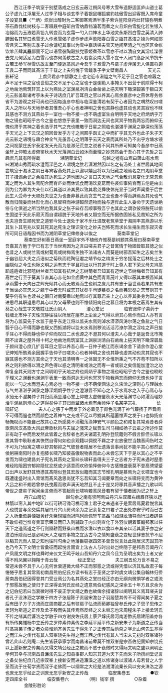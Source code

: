 <!-- { "loadSidebar": true } -->
　　西江汪季子筑室于别墅落成之日玄云蔽江朔风号寒大雪布遥野适匡庐山道士葛公子虚九江浮屠无人过季子相与谈玄季子着银鼠帽狐裘豹袪傲雪出迎客既入席命童子设宴具■〈艹炳〉炽炭出醇酎为二客御寒焉酒半季子索许旌阳烧丹灶轩辕弥明煮茶石鼎伐桂树枝与二客蹑屐中庭斫白雪纳鼎铛瀹茗而煮之火且炽白雪旋化若生银入冶镕而为玉液若真铅九转变而为玄霜一勺入口神水上华池灵永斯烈白雪之英清入肺腑因名其轩曰煮雪无人作煮雪偈子虚作步虚声歌阳春白雪之謡其髙洁之操为何如耶雪且霁二客别去季子过余请纪其事以为雪中嘉话嗟夫雪天地间至清之气也区区金帐饮羊羔肆其麤鄙固不足以语雪彼陶榖挟党家姬煮茶以雪亦不过以清自文其淫哇渫俚去党几何适足为白雪污也亦何羡欤古之人若袁汝南大雪不宜干人闭门髙卧风节抗千古若王参军棹雪访故友至门便返髙风迨今吾季子煮雪乃与葛子虚浮屠无人俱直将遡王袁二子而同其髙洁于千载之上夫何愧于雪哉季子字文壁南昌人
　　
　　天光云影轩记
　　
　　上虞贝君彦中颛静之士也宅近市湫隘之气不足于目之官也喧嚣之声不足于耳之官也世俗之交不足于心之官也于是谢絶人事掩关不出营于前除得十柯之地凿池焉筑轩其上以为燕处之室渊泉冽清白金凿凿上挹天明下瞰深碧篆于额曰天光云影盖取诸考亭朱夫子诗话庶几旷吾耳目之官以养其心焉余嘉彦中之燕休専务修省不为游观之好可尚也已因每造彦中相与临深鉴清若有契于心者因为之喟然叹曰嗟夫人之所以与天地参者其惟吾心乎心也者神明之舍也其静也虚其动也灵其寂也不昧其感也不测方其燕处乎一室也一物不接一虑不萌虚室生白明明乎天地之府炳炳乎万物之镜也昭昭乎古今之鉴也悠悠乎表里一致而洞达无间也冥冥乎物我两忘而俯仰无愧也肃乎其神之着也浩乎其气之充也皦皦乎日星之照临也湛湛乎渊泉之静深也荡荡乎天光之上下云汉之昭回皆发乎方寸之间囿乎函丈之中而扩乎其无外也此子朱子天光云影之语境与趣合神全气充虽吾心之明薄乎云天之表而其所处乃不出乎方塘水镜之间视蒙庄氏宇泰定发天光而为是渺茫荒忽之说者不同其所养可知矣今吾彦中日燕坐轩上仰瞻太虚俯鉴秋水天光落渊白云如沐而至理之妙悠然会于吾心其于先哲之旨趣庶几其有所得哉
　　
　　湘阴草堂记
　　
　　勾越之墟有山焉曰萧山有水焉曰湘湖山秀而疏水澄而深邑之人谓境之胜若潇湘然因以名之有汤处士者世居其地间尝筑室于湘水之阴日与宾客燕处其上以遨以嬉且将以为归藏之地焉名之曰湘阴草堂其子揖谒余记之余嘉其达死生之道也因为之言曰夫天地之气合散消息变化无常忽焉寓之而为人其生焉配合而育庐处而休饥食而渴饮夏葛而冬裘仰事俯育而五伦是由出则为公为卿为大夫仕以行其道以济其民以致其君尧舜使休光显于当时声闻埀于后世此生人受命于天顺处夫世之为也吾非慕此而贪生气之至也吾不得而辞焉及其死也气散而归魄委而休形化而心息智释而神游超然遗物而独与道侔此生人委命于天遗世絶俗与化俱逝之所当然也我其安之张子曰存吾顺事殁吾宁也其此之谓欤彼将脱死以偷生固逆于天此乐寂灭而自谓超脱于天地外者又蹑空而无所据依固皆私见凿知之所为也夫岂吾生顺死安之道邪今处士退处于家不乐仕进既老筑草堂于湘阴丰其燕游以乐其生卜其宅兆以安其死其达死生之理识变化之妙夫岂怖死而求长生捐生而乐寂灭者所可同日语哉因书而为湘阴草堂记俾修身以俟之
　　
　　葵南草堂记
　　
　　葵南生好树葵日燕坐一室庭宇外不植他卉惟葵是树题其斋居曰葵南草堂吾嘉其方勉于学已有志于当世焉因为之言曰嗟夫君子之昔寓情于物固皆取其徳之似也昔之人或树兰焉或树菊焉或树梅焉生独不法诸古人而葵是树邪吾知生之志矣兰生于幽谷屈大夫之贞洁似之菊秋而花陶征君之靖节似之梅发于穷冬揺落之后林处士之幽隠似之今生也际文明之运有志于学且将出以行其道于时上尊人君下荣父母夫岂髙蹈逺遁者比邪嘻树兰者吾知其有抗世之志树菊者吾知其有迈世之节树梅者吾知其有髙世之行至于葵其节直其心赤花如金卣黄中其色而青青茂叶又得以蔽其本根吾知其承雨露于天向日之辉光倾其心而无斁焉而生也树之庶几其有志于当世焉若果其有志于当世必其忠义之藴于中者无时或忘其犹葵乎茍徒慕葵之名而弗思葵之志节则其于葵乎何有生也读书之暇日对南葵盍以勉焉以存其尊君亲上之心以养其委身为国之操进思尽其职退思尽其心以为父母荣也则不惟倾阳向日之慕且将为本根之蔽焉生其有葵之心哉生字文敬姓汪氏山阴人
　　
　　澄心堂记
　　
　　临安张仲子卖药于钱塘北市仲子天性沉静往往以所居在廛市上尘坌之气得以滑其心焉作而曰人亦有言将为心监莫先于水监于是乎东走江将以监夫水焉则淖水漭漭风涛尔荡之鱼盐之气日翳于目心不得而静也既又西抵湖将以监夫水焉则秽流活活污潦尔滑之淫哇之声日接乎耳心不得而静也仲子仰而叹曰二水也源之不澄其何以澄夫人心哉于是返吾北市掩闗不出谋之屋外得十柯之地凿池焉筑室其上渊泉浏清白石凿凿上挹天明下瞰深碧扁于颜曰澄心庶几扩吾耳目之官以养吾心焉一日仲子絶江而东谒余舍下请余作澄心堂记俾知所勉焉余因握手告仲子曰嗟夫心也者神明之舍也其静也虚其动也灵其寂也不寐其感也不测方其命之于天也其清明専一之体固无不全惟所秉之气不齐苟不知所以养之则利欲得以滑之声色得以惑之清明者或浊之而専一者或驳之矣信能加澄治之功俾复全其天则方寸之间明明乎天地之府也炳炳乎事物之境也昭昭乎古今之鉴也皎皎乎理义之渊薮也渊渊乎表里一致而洞达无间也冥冥乎物我两忘而俯仰无愧也仲子言能以一勺之水而澄夫心焉必也一物不接一虑不萌使涵泳之久浃洽之深则心与理融水与气并湛湛乎渊泉之静深炯炯乎性宇之澄澈吾不知心之入于水焉水之入于心焉心与水殆无不澄矣仲子其归而燕坐澄心堂上仰瞻太虚俯鉴秋水天光落渊寸心如濯而理妙洽乎渊泉则澄心之道得矣仲子其归而监诸水焉有余师仲子名某字宗礼
　　
　　长啸轩记
　　
　　夫人心之感于中而发于外必着见于颜色充满于神气簸扬于声音间不可得而遏也然而颜色之着神气之充或不足以尽摅其所蕴蓄惟声之发于口也抑扬宣畅慨叹而不能自己故其心之所感莫不消融荡涤神安气平颜色之和咸复其常焉昔者舜歌南风汉髙歌大风武帝歌秋风与夫屈之骚宋之赋贾生司马相如扬子云辈之所述作莫非有动于中而后发然此皆着之言辞者也若夫诸葛孔明孙登阮籍则不假言辞但长啸以发其胷中耿耿者其快然自得何如也余观籍以倜傥不羇之才宏放傲世当魏晋间伤时之不可为乃恒寓之啸以舒其郁抑之气彼登者隠居不仕遗落世事尚犹不能平其心邪然武侯躬耕南阳时亦复抱膝长啸乃知彼虽傲睨物表而此心未尝忘天下于是以其心之不平发而为啸也建昌刘子宪名其燕处之室曰长啸轩盖得夫三子之志者方子宪未遇时歴患难经险阻困穷郁抑隠忧忿怒或少适意而欢欣愉怿俯仰今古感慨盛衰莫不登髙骋望蹙口出声以发舒其愤懑其髙隠似登其宏放似籍而其志节惟孔明是慕焉为之长啸宜也今既遭逢盛时出入胄馆而髙风逸思尚犹不忘吾知其习闻夔章而向之长啸将变而为黄钟大吕之和不翅若曾参氏曳履而歌声满天地然且不止于是又将移其音声播之九歌以鸣帝世之盛矣子宪闻余言俯而不答起而长啸响若鸾凤音若有契于懐者因为记之轩上
　　
　　丹穴山房记
　　
　　越勾余之南有崇阿焉曰丹穴左双雁右蛾眉径狭以迂林翳以宻入其中地旷以衍可耕可锄可樵可渔士君子之未遇者于是索居焉夏君悦言其人也悦言与余交扁其居曰丹穴山房谒余为之记余复之曰君子之出处亦安乎时而已古之人析圭儋爵懐银黄纡朱紫珥貂而冠鸣珂而佩轩车髙葢马如游龙驺导而行过者辟易不敢仰视岂惟夸贵富示荣显而已入则辅政于内出则宣化于外羽仪朝着蕃翰邦家以任天下之道焉道之不行则隰耕而野桑山樵而水渔以衣以食以奉其亲以活其妻子亦岂安澹泊乐隠而已是必明天人之理穷事物之宜达古今之情知盛衰之变轻世肆志抗节不屈以韬其光而人莫之知也往时勾余之地藩臣窃据四郊多垒吾悦言处此隠居求志固其所也乃今天下文明士皆彚征而起悦言固宜上法古人与时出处岂终隠于是邦且吾闻丹穴产凤凰文明之祥也舜时来仪文王鸣于岐山吾知丹穴之凤今且为圣明出矣为士者又安得不附凤翼以翱翔于青云哉
　　
　　经正堂记
　　
　　夫三纲五伦万世不易之常道未尝不具于人心无何世衰道微大经不正而邪慝之流或得凭借以济其私故君子每惓惓乎思复其常焉初南昌熊伯纪氏方读书有志于圣贤之学时虞文靖公集自翰林归侨居南昌伯纪因得登其门受业焉公为名其燕处之堂曰经正亦由元纲向微惧学者之或流于邪慝故勉之使归于正深得孟轲氏反经之遗意焉伯纪感风之深余五十年方且求余为之记伯纪若曰当衰微时得不废正学文靖之教也故俾余措诸辞以阐明其义焉耳嗟夫昔者孔子没洙泗之学散于四方子张居陈子贡居宋澹台子羽居楚其传不可得闻矣子夏之后有田子方子方流而庄周商瞿之后有骈肩子弘流而荀卿独曾参氏传之子思子思传之孟轲为斯道之正传及孟子殁而失其传焉然反经之义未尝忘也宋周程朱子上接孟轲氏不传之绪其后濂洛之学散于四方谢良佐氏居上蔡尹焞氏居河南游酢氏居建阳盖亦各有所传矣惟杨中立氏传之罗仲素仲素传之李延平延平传之新安朱子为斯道之正传当时髙第弟子传之者众矣惟勉齐黄先生干得朱子之正传其后勉斋之学北山何先生基得之而江左之传代有其人双峯饶先生得之而江西之传代有其人当宋末元初时双峯诸孙曾若此山若则庵二先生皆获承家学而南昌诸前辈莫不惟双峯是宗吾伯纪固知宗饶氏以上遡新安之传矣而又得文靖公经正之教而不惑于衰微时又得际文明之盛以阐明正学何其幸与况南昌自濂溪先生之知县事郡人知宗其道为天下先而朱子所撰祠堂记言之备矣伯纪庶几近宗双峯上接新安而进造濂溪之道以修诸身以淑诸人毋若昔之人学圣而流于庄荀学贤而淫于老佛而一以纲常之大经是法溯清流乗长风以穷夫洙洛之源也庶无忘乎经正之训庶无忘乎新安之正传哉
　　
　　临安集巻五
　　
　　●钦定四库全书
　　
　　临安集卷六
　　
　　（明）钱宰 撰
　　
　　○杂着
　　
　　金陵形胜论
　　
